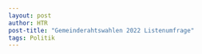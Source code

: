 ```yaml
---
layout: post
author: HTR
post-title: "Gemeinderahtswahlen 2022 Listenumfrage"
tags: Politik
---
```

<link rel="stylesheet" href="{{ layout.post_assets | liquify }}/css/post.css">

<div id="div">
</div>

<table id="table_2"></table>
<canvas id="leistbaresWohnenChart"> </canvas>
<div id="leistbaresWohnenOptional"> </div>
<table id="table_4"></table>
<canvas id="gemeindeVermieter"> </canvas>
<div id="gemeindeVermieterOptional"> </div>
<canvas id="teureGuensiteWohnungen"> </canvas>
<div id="teureGuensiteWohnungenOptional"> </div>
<canvas id="projekteJugendliche"> </canvas>
<div id="projekteJugendlicheOptional"> </div>
<canvas id="gemeindeKinder"> </canvas>
<div id="gemeindeKinderOptional"> </div>
<canvas id="kinderAnspruch"> </canvas>
<canvas id="kinderKosten"> </canvas>
<div id="kinderKostenOptional"> </div>
<canvas id="ausbauOeffi"> </canvas>
<div id="ausbauOeffiOptional"> </div>
<canvas id="anreizOeffi"> </canvas>
<div id="anreizOeffiOptional"> </div>
<canvas id="transparenz"> </canvas>
<div id="transparenzOptional"> </div>
<canvas id="datenVeroeffentlichen"> </canvas>
<div id="datenVeroeffentlichenOptional"> </div>
<canvas id="digitalesGemeindeamt"> </canvas>
<div id="digitalesGemeindeamtOptional"> </div>
<canvas id="ausbauInternet5G"> </canvas>

<canvas id="test"> </canvas>

<script src="https://cdnjs.cloudflare.com/ajax/libs/Chart.js/3.7.1/chart.min.js" integrity="sha512-QSkVNOCYLtj73J4hbmVoOV6KVZuMluZlioC+trLpewV8qMjsWqlIQvkn1KGX2StWvPMdWGBqim1xlC8krl1EKQ==" crossorigin="anonymous" referrerpolicy="no-referrer"></script>
<script src="https://cdnjs.cloudflare.com/ajax/libs/PapaParse/5.3.1/papaparse.min.js" integrity="sha512-EbdJQSugx0nVWrtyK3JdQQ/03mS3Q1UiAhRtErbwl1YL/+e2hZdlIcSURxxh7WXHTzn83sjlh2rysACoJGfb6g==" crossorigin="anonymous" referrerpolicy="no-referrer"></script>
<script src="{{ layout.post_assets | liquify }}/js/post.js"></script>
